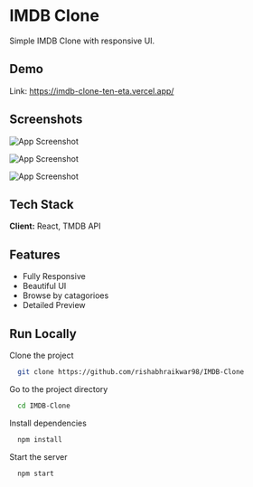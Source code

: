 
# IMDB Clone

Simple IMDB Clone with responsive UI.


## Demo
Link: https://imdb-clone-ten-eta.vercel.app/


## Screenshots

![App Screenshot](https://res.cloudinary.com/dbdqc0uzq/image/upload/v1710917745/Screenshots/jeujwlozsv3akxr4ywql.jpg)

![App Screenshot](https://res.cloudinary.com/dbdqc0uzq/image/upload/v1710917751/Screenshots/luyi85wflbdzdabg28fm.jpg)

![App Screenshot](https://res.cloudinary.com/dbdqc0uzq/image/upload/v1710917745/Screenshots/kid1djehfjf3zjwrdnxe.jpg)



## Tech Stack

**Client:** React, TMDB API


## Features

- Fully Responsive
- Beautiful UI
- Browse by catagorioes
- Detailed Preview


## Run Locally

Clone the project

```bash
  git clone https://github.com/rishabhraikwar98/IMDB-Clone
```

Go to the project directory

```bash
  cd IMDB-Clone
```

Install dependencies

```bash
  npm install
```

Start the server

```bash
  npm start
```

